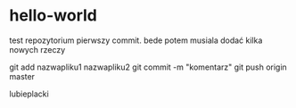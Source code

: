 # hello-world
test repozytorium
pierwszy commit. bede potem musiala dodać kilka nowych rzeczy

git add nazwapliku1   nazwapliku2
git commit -m "komentarz"
git push origin master

lubieplacki
